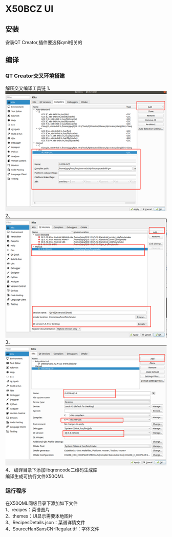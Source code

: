 # X50BCZ UI
## 安装
安装QT Creator,插件要选择qml相关的  
## 编译
### QT Creator交叉环境搭建
解压交叉编译工具链
1、
![qtgcc](qtgcc.png)  
2、
![qtversion](qtversion.png)  
3、
![qtkit](qtkit.png)  
4、
编译目录下添加libqrencode二维码生成库  
编译生成可执行文件X50QML  
### 运行程序
在X50QML同级目录下添加如下文件  
1、recipes：菜谱图片  
2、themes：UI显示需要本地图片  
3、RecipesDetails.json：菜谱详情文件  
4、SourceHanSansCN-Regular.ttf：字体文件  